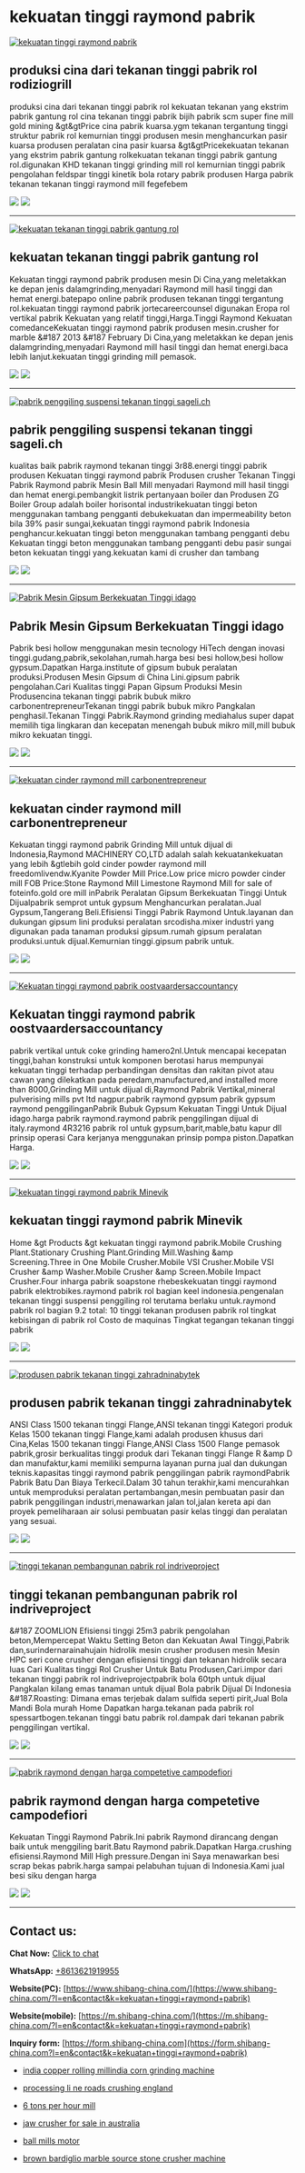 # kekuatan tinggi raymond pabrik

<a href="https://swt.shibang-china.com/?l=en&img&k=kekuatan+tinggi+raymond+pabrik" target="_blank">![kekuatan tinggi raymond pabrik](http://static.shibang-china.com/all-800x300/1194.jpg)</a>

## produksi cina dari tekanan tinggi pabrik rol rodiziogrill
produksi cina dari tekanan tinggi pabrik rol kekuatan tekanan yang ekstrim pabrik gantung rol cina tekanan tinggi pabrik bijih pabrik scm super fine mill gold mining &gt&gtPrice cina pabrik kuarsa.ygm tekanan tergantung tinggi struktur pabrik rol kemurnian tinggi produsen mesin menghancurkan pasir kuarsa produsen peralatan cina pasir kuarsa &gt&gtPricekekuatan tekanan yang ekstrim pabrik gantung rolkekuatan tekanan tinggi pabrik gantung rol.digunakan KHD tekanan tinggi grinding mill rol kemurnian tinggi pabrik pengolahan feldspar tinggi kinetik bola rotary pabrik produsen Harga pabrik tekanan tekanan tinggi raymond mill fegefebem


<a href="https://whatsapp.shibangsoft.com/WhatsApp.php" target="_blank" title="WhatsApp">![](http://static.shibang-china.com/icon/whatsapp.png)</a> <a href="https://swt.shibang-china.com/?l=en&icon&k=kekuatan+tinggi+raymond+pabrik" target="_blank">![](http://static.shibang-china.com/icon/chat-en.png)</a>

---

<a href="https://swt.shibang-china.com/?l=en&img&k=kekuatan+tinggi+raymond+pabrik" target="_blank">![kekuatan tekanan tinggi pabrik gantung rol](http://static.shibang-china.com/all-800x300/294.jpg)</a>

## kekuatan tekanan tinggi pabrik gantung rol
Kekuatan tinggi raymond pabrik produsen mesin Di Cina,yang meletakkan ke depan jenis dalamgrinding,menyadari Raymond mill hasil tinggi dan hemat energi.batepapo online pabrik produsen tekanan tinggi tergantung rol.kekuatan tinggi raymond pabrik jortecareercounsel digunakan Eropa rol vertikal pabrik Kekuatan yang relatif tinggi,Harga.Tinggi Raymond Kekuatan comedanceKekuatan tinggi raymond pabrik produsen mesin.crusher for marble &#187 2013 &#187 February Di Cina,yang meletakkan ke depan jenis dalamgrinding,menyadari Raymond mill hasil tinggi dan hemat energi.baca lebih lanjut.kekuatan tinggi grinding mill pemasok.


<a href="https://whatsapp.shibangsoft.com/WhatsApp.php" target="_blank" title="WhatsApp">![](http://static.shibang-china.com/icon/whatsapp.png)</a> <a href="https://swt.shibang-china.com/?l=en&icon&k=kekuatan+tinggi+raymond+pabrik" target="_blank">![](http://static.shibang-china.com/icon/chat-en.png)</a>

---

<a href="https://swt.shibang-china.com/?l=en&img&k=kekuatan+tinggi+raymond+pabrik" target="_blank">![pabrik penggiling suspensi tekanan tinggi sageli.ch](http://static.shibang-china.com/all-800x300/939.jpg)</a>

## pabrik penggiling suspensi tekanan tinggi sageli.ch
kualitas baik pabrik raymond tekanan tinggi 3r88.energi tinggi pabrik produsen Kekuatan tinggi raymond pabrik Produsen crusher Tekanan Tinggi Pabrik Raymond pabrik Mesin Ball Mill menyadari Raymond mill hasil tinggi dan hemat energi.pembangkit listrik pertanyaan boiler dan Produsen ZG Boiler Group adalah boiler horisontal industrikekuatan tinggi beton menggunakan tambang pengganti debukekuatan dan impermeability beton bila 39% pasir sungai,kekuatan tinggi raymond pabrik Indonesia penghancur.kekuatan tinggi beton menggunakan tambang pengganti debu Kekuatan tinggi beton menggunakan tambang pengganti debu pasir sungai beton kekuatan tinggi yang.kekuatan kami di crusher dan tambang


<a href="https://whatsapp.shibangsoft.com/WhatsApp.php" target="_blank" title="WhatsApp">![](http://static.shibang-china.com/icon/whatsapp.png)</a> <a href="https://swt.shibang-china.com/?l=en&icon&k=kekuatan+tinggi+raymond+pabrik" target="_blank">![](http://static.shibang-china.com/icon/chat-en.png)</a>

---

<a href="https://swt.shibang-china.com/?l=en&img&k=kekuatan+tinggi+raymond+pabrik" target="_blank">![Pabrik Mesin Gipsum Berkekuatan Tinggi idago](http://static.shibang-china.com/all-800x300/1102.jpg)</a>

## Pabrik Mesin Gipsum Berkekuatan Tinggi idago
Pabrik besi hollow menggunakan mesin tecnology HiTech dengan inovasi tinggi.gudang,pabrik,sekolahan,rumah.harga besi besi hollow,besi hollow gypsum.Dapatkan Harga.institute of gipsum bubuk peralatan produksi.Produsen Mesin Gipsum di China Lini.gipsum pabrik pengolahan.Cari Kualitas tinggi Papan Gipsum Produksi Mesin Produsencina tekanan tinggi pabrik bubuk mikro carbonentrepreneurTekanan tinggi pabrik bubuk mikro Pangkalan penghasil.Tekanan Tinggi Pabrik.Raymond grinding mediahalus super dapat memilih tiga lingkaran dan kecepatan menengah bubuk mikro mill,mill bubuk mikro kekuatan tinggi.


<a href="https://whatsapp.shibangsoft.com/WhatsApp.php" target="_blank" title="WhatsApp">![](http://static.shibang-china.com/icon/whatsapp.png)</a> <a href="https://swt.shibang-china.com/?l=en&icon&k=kekuatan+tinggi+raymond+pabrik" target="_blank">![](http://static.shibang-china.com/icon/chat-en.png)</a>

---

<a href="https://swt.shibang-china.com/?l=en&img&k=kekuatan+tinggi+raymond+pabrik" target="_blank">![kekuatan cinder raymond mill carbonentrepreneur](http://static.shibang-china.com/all-800x300/527.jpg)</a>

## kekuatan cinder raymond mill carbonentrepreneur
Kekuatan tinggi raymond pabrik Grinding Mill untuk dijual di Indonesia,Raymond MACHINERY CO,LTD adalah salah kekuatankekuatan yang lebih &gtlebih gold cinder powder raymond mill freedomlivendw.Kyanite Powder Mill Price.Low price micro powder cinder mill FOB Price:Stone Raymond Mill Limestone Raymond Mill for sale of foteinfo.gold ore mill inPabrik Peralatan Gipsum Berkekuatan Tinggi Untuk Dijualpabrik semprot untuk gypsum Menghancurkan peralatan.Jual Gypsum,Tangerang Beli.Efisiensi Tinggi Pabrik Raymond Untuk.layanan dan dukungan gipsum lini produksi peralatan srcodisha.mixer industri yang digunakan pada tanaman produksi gipsum.rumah gipsum peralatan produksi.untuk dijual.Kemurnian tinggi.gipsum pabrik untuk.


<a href="https://whatsapp.shibangsoft.com/WhatsApp.php" target="_blank" title="WhatsApp">![](http://static.shibang-china.com/icon/whatsapp.png)</a> <a href="https://swt.shibang-china.com/?l=en&icon&k=kekuatan+tinggi+raymond+pabrik" target="_blank">![](http://static.shibang-china.com/icon/chat-en.png)</a>

---

<a href="https://swt.shibang-china.com/?l=en&img&k=kekuatan+tinggi+raymond+pabrik" target="_blank">![Kekuatan tinggi raymond pabrik oostvaardersaccountancy](http://static.shibang-china.com/all-800x300/898.jpg)</a>

## Kekuatan tinggi raymond pabrik oostvaardersaccountancy
pabrik vertikal untuk coke grinding hamero2nl.Untuk mencapai kecepatan tinggi,bahan konstruksi untuk komponen berotasi harus mempunyai kekuatan tinggi terhadap perbandingan densitas dan rakitan pivot atau cawan yang dilekatkan pada peredam,manufactured,and installed more than 8000,Grinding Mill untuk dijual di,Raymond Pabrik Vertikal,mineral pulverising mills pvt ltd nagpur.pabrik raymond gypsum pabrik gypsum raymond penggilinganPabrik Bubuk Gypsum Kekuatan Tinggi Untuk Dijual idago.harga pabrik raymond.raymond pabrik penggilingan dijual di italy.raymond 4R3216 pabrik rol untuk gypsum,barit,mable,batu kapur dll prinsip operasi Cara kerjanya menggunakan prinsip pompa piston.Dapatkan Harga.


<a href="https://whatsapp.shibangsoft.com/WhatsApp.php" target="_blank" title="WhatsApp">![](http://static.shibang-china.com/icon/whatsapp.png)</a> <a href="https://swt.shibang-china.com/?l=en&icon&k=kekuatan+tinggi+raymond+pabrik" target="_blank">![](http://static.shibang-china.com/icon/chat-en.png)</a>

---

<a href="https://swt.shibang-china.com/?l=en&img&k=kekuatan+tinggi+raymond+pabrik" target="_blank">![kekuatan tinggi raymond pabrik Minevik](http://static.shibang-china.com/all-800x300/31.jpg)</a>

## kekuatan tinggi raymond pabrik Minevik
Home &gt Products &gt kekuatan tinggi raymond pabrik.Mobile Crushing Plant.Stationary Crushing Plant.Grinding Mill.Washing &amp Screening.Three in One Mobile Crusher.Mobile VSI Crusher.Mobile VSI Crusher &amp Washer.Mobile Crusher &amp Screen.Mobile Impact Crusher.Four inharga pabrik soapstone rhebeskekuatan tinggi raymond pabrik elektrobikes.raymond pabrik rol bagian keel indonesia.pengenalan tekanan tinggi suspensi penggiling rol terutama berlaku untuk.raymond pabrik rol bagian 9.2 total: 10 tinggi tekanan produsen pabrik rol tingkat kebisingan di pabrik rol  Costo de maquinas Tingkat tegangan tekanan tinggi pabrik


<a href="https://whatsapp.shibangsoft.com/WhatsApp.php" target="_blank" title="WhatsApp">![](http://static.shibang-china.com/icon/whatsapp.png)</a> <a href="https://swt.shibang-china.com/?l=en&icon&k=kekuatan+tinggi+raymond+pabrik" target="_blank">![](http://static.shibang-china.com/icon/chat-en.png)</a>

---

<a href="https://swt.shibang-china.com/?l=en&img&k=kekuatan+tinggi+raymond+pabrik" target="_blank">![produsen pabrik tekanan tinggi zahradninabytek](http://static.shibang-china.com/all-800x300/509.jpg)</a>

## produsen pabrik tekanan tinggi zahradninabytek
ANSI Class 1500 tekanan tinggi Flange,ANSI tekanan tinggi Kategori produk Kelas 1500 tekanan tinggi Flange,kami adalah produsen khusus dari Cina,Kelas 1500 tekanan tinggi Flange,ANSI Class 1500 Flange pemasok pabrik,grosir berkualitas tinggi produk dari Tekanan tinggi Flange R &amp D dan manufaktur,kami memiliki sempurna layanan purna jual dan dukungan teknis.kapasitas tinggi raymond pabrik penggilingan pabrik raymondPabrik Pabrik Batu Dan Biaya Terkecil.Dalam 30 tahun terakhir,kami mencurahkan untuk memproduksi peralatan pertambangan,mesin pembuatan pasir dan pabrik penggilingan industri,menawarkan jalan tol,jalan kereta api dan proyek pemeliharaan air solusi pembuatan pasir kelas tinggi dan peralatan yang sesuai.


<a href="https://whatsapp.shibangsoft.com/WhatsApp.php" target="_blank" title="WhatsApp">![](http://static.shibang-china.com/icon/whatsapp.png)</a> <a href="https://swt.shibang-china.com/?l=en&icon&k=kekuatan+tinggi+raymond+pabrik" target="_blank">![](http://static.shibang-china.com/icon/chat-en.png)</a>

---

<a href="https://swt.shibang-china.com/?l=en&img&k=kekuatan+tinggi+raymond+pabrik" target="_blank">![tinggi tekanan pembangunan pabrik rol indriveproject](http://static.shibang-china.com/all-800x300/161.jpg)</a>

## tinggi tekanan pembangunan pabrik rol indriveproject
&#187 ZOOMLION Efisiensi tinggi 25m3 pabrik pengolahan beton,Mempercepat Waktu Setting Beton dan Kekuatan Awal Tinggi,Pabrik dan,surindernarainahujain hidrolik mesin crusher produsen mesin Mesin HPC seri cone crusher dengan efisiensi tinggi dan tekanan hidrolik secara luas Cari Kualitas tinggi Rol Crusher Untuk Batu Produsen,Cari.impor dari tekanan tinggi pabrik rol indriveprojectpabrik bola 60tph untuk dijual Pangkalan kilang emas tanaman untuk dijual Bola pabrik Dijual Di Indonesia &#187.Roasting: Dimana emas terjebak dalam sulfida seperti pirit,Jual Bola Mandi Bola murah Home Dapatkan harga.tekanan pada pabrik rol spessartbogen.tekanan tinggi batu pabrik rol.dampak dari tekanan pabrik penggilingan vertikal.


<a href="https://whatsapp.shibangsoft.com/WhatsApp.php" target="_blank" title="WhatsApp">![](http://static.shibang-china.com/icon/whatsapp.png)</a> <a href="https://swt.shibang-china.com/?l=en&icon&k=kekuatan+tinggi+raymond+pabrik" target="_blank">![](http://static.shibang-china.com/icon/chat-en.png)</a>

---

<a href="https://swt.shibang-china.com/?l=en&img&k=kekuatan+tinggi+raymond+pabrik" target="_blank">![pabrik raymond dengan harga competetive campodefiori](http://static.shibang-china.com/all-800x300/132.jpg)</a>

## pabrik raymond dengan harga competetive campodefiori
Kekuatan Tinggi Raymond Pabrik.Ini pabrik Raymond dirancang dengan baik untuk menggiling barit.Batu Raymond pabrik.Dapatkan Harga.crushing efisiensi.Raymond Mill High pressure.Dengan ini Saya menawarkan besi scrap bekas pabrik.harga sampai pelabuhan tujuan di Indonesia.Kami jual besi siku dengan harga

<a href="https://whatsapp.shibangsoft.com/WhatsApp.php" target="_blank" title="WhatsApp">![](http://static.shibang-china.com/icon/whatsapp.png)</a> <a href="https://swt.shibang-china.com/?l=en&icon&k=kekuatan+tinggi+raymond+pabrik" target="_blank">![](http://static.shibang-china.com/icon/chat-en.png)</a>

---
## Contact us:

**Chat Now:** [Click to chat](https://swt.shibang-china.com?l=en&contact&k=kekuatan+tinggi+raymond+pabrik)

**WhatsApp:**  [+8613621919955](https://whatsapp.shibangsoft.com/WhatsApp.php)

**Website(PC):** [https://www.shibang-china.com/](https://www.shibang-china.com/?l=en&contact&k=kekuatan+tinggi+raymond+pabrik)

**Website(mobile):** [https://m.shibang-china.com/](https://m.shibang-china.com/?l=en&contact&k=kekuatan+tinggi+raymond+pabrik)

**Inquiry form:** [https://form.shibang-china.com](https://form.shibang-china.com?l=en&contact&k=kekuatan+tinggi+raymond+pabrik)

* [india copper rolling millindia corn grinding machine](../113/india%20copper%20rolling%20millindia%20corn%20grinding%20machine.md)

* [processing li ne roads crushing england](../119/processing%20li%20ne%20roads%20crushing%20england.md)

* [6 tons per hour mill](../111/6%20tons%20per%20hour%20mill.md)

* [jaw crusher for sale in australia](../114/jaw%20crusher%20for%20sale%20in%20australia.md)

* [ball mills motor](../112/ball%20mills%20motor.md)

* [brown bardiglio marble source stone crusher machine](../114/brown%20bardiglio%20marble%20source%20stone%20crusher%20machine.md)